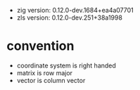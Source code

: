 * zig version: 0.12.0-dev.1684+ea4a07701
* zls version: 0.12.0-dev.251+38a1998

# convention
* coordinate system is right handed
* matrix is row major
* vector is column vector
